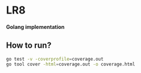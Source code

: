 # LR8

#### Golang implementation

## How to run?

```bash
go test -v -coverprofile=coverage.out
go tool cover -html=coverage.out -o coverage.html
```
